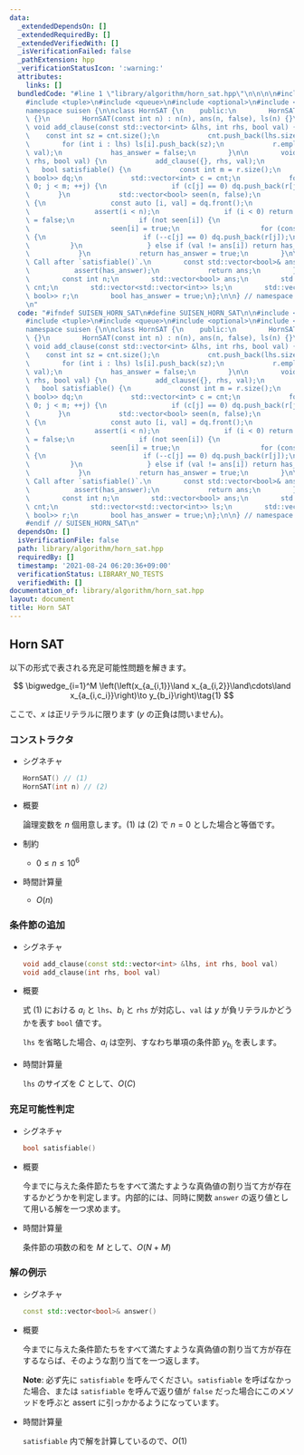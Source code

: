 ```yaml
---
data:
  _extendedDependsOn: []
  _extendedRequiredBy: []
  _extendedVerifiedWith: []
  _isVerificationFailed: false
  _pathExtension: hpp
  _verificationStatusIcon: ':warning:'
  attributes:
    links: []
  bundledCode: "#line 1 \"library/algorithm/horn_sat.hpp\"\n\n\n\n#include <cassert>\n\
    #include <tuple>\n#include <queue>\n#include <optional>\n#include <vector>\n\n\
    namespace suisen {\n\nclass HornSAT {\n    public:\n        HornSAT() : HornSAT(0)\
    \ {}\n        HornSAT(const int n) : n(n), ans(n, false), ls(n) {}\n\n       \
    \ void add_clause(const std::vector<int> &lhs, int rhs, bool val) {\n        \
    \    const int sz = cnt.size();\n            cnt.push_back(lhs.size());\n    \
    \        for (int i : lhs) ls[i].push_back(sz);\n            r.emplace_back(rhs,\
    \ val);\n            has_answer = false;\n        }\n\n        void add_clause(int\
    \ rhs, bool val) {\n            add_clause({}, rhs, val);\n        }\n\n     \
    \   bool satisfiable() {\n            const int m = r.size();\n            std::deque<std::pair<int,\
    \ bool>> dq;\n            std::vector<int> c = cnt;\n            for (int j =\
    \ 0; j < m; ++j) {\n                if (c[j] == 0) dq.push_back(r[j]);\n     \
    \       }\n            std::vector<bool> seen(n, false);\n            while (dq.size())\
    \ {\n                const auto [i, val] = dq.front();\n                dq.pop_front();\n\
    \                assert(i < n);\n                if (i < 0) return has_answer\
    \ = false;\n                if (not seen[i]) {\n                    ans[i] = val;\n\
    \                    seen[i] = true;\n                    for (const int j : ls[i])\
    \ {\n                        if (--c[j] == 0) dq.push_back(r[j]);\n          \
    \          }\n                } else if (val != ans[i]) return has_answer = false;\n\
    \            }\n            return has_answer = true;\n        }\n\n        //\
    \ Call after `satisfiable()`.\n        const std::vector<bool>& answer() {\n \
    \           assert(has_answer);\n            return ans;\n        }\n\n    private:\n\
    \        const int n;\n        std::vector<bool> ans;\n        std::vector<int>\
    \ cnt;\n        std::vector<std::vector<int>> ls;\n        std::vector<std::pair<int,\
    \ bool>> r;\n        bool has_answer = true;\n};\n\n} // namespace suisen\n\n\n\
    \n"
  code: "#ifndef SUISEN_HORN_SAT\n#define SUISEN_HORN_SAT\n\n#include <cassert>\n\
    #include <tuple>\n#include <queue>\n#include <optional>\n#include <vector>\n\n\
    namespace suisen {\n\nclass HornSAT {\n    public:\n        HornSAT() : HornSAT(0)\
    \ {}\n        HornSAT(const int n) : n(n), ans(n, false), ls(n) {}\n\n       \
    \ void add_clause(const std::vector<int> &lhs, int rhs, bool val) {\n        \
    \    const int sz = cnt.size();\n            cnt.push_back(lhs.size());\n    \
    \        for (int i : lhs) ls[i].push_back(sz);\n            r.emplace_back(rhs,\
    \ val);\n            has_answer = false;\n        }\n\n        void add_clause(int\
    \ rhs, bool val) {\n            add_clause({}, rhs, val);\n        }\n\n     \
    \   bool satisfiable() {\n            const int m = r.size();\n            std::deque<std::pair<int,\
    \ bool>> dq;\n            std::vector<int> c = cnt;\n            for (int j =\
    \ 0; j < m; ++j) {\n                if (c[j] == 0) dq.push_back(r[j]);\n     \
    \       }\n            std::vector<bool> seen(n, false);\n            while (dq.size())\
    \ {\n                const auto [i, val] = dq.front();\n                dq.pop_front();\n\
    \                assert(i < n);\n                if (i < 0) return has_answer\
    \ = false;\n                if (not seen[i]) {\n                    ans[i] = val;\n\
    \                    seen[i] = true;\n                    for (const int j : ls[i])\
    \ {\n                        if (--c[j] == 0) dq.push_back(r[j]);\n          \
    \          }\n                } else if (val != ans[i]) return has_answer = false;\n\
    \            }\n            return has_answer = true;\n        }\n\n        //\
    \ Call after `satisfiable()`.\n        const std::vector<bool>& answer() {\n \
    \           assert(has_answer);\n            return ans;\n        }\n\n    private:\n\
    \        const int n;\n        std::vector<bool> ans;\n        std::vector<int>\
    \ cnt;\n        std::vector<std::vector<int>> ls;\n        std::vector<std::pair<int,\
    \ bool>> r;\n        bool has_answer = true;\n};\n\n} // namespace suisen\n\n\n\
    #endif // SUISEN_HORN_SAT\n"
  dependsOn: []
  isVerificationFile: false
  path: library/algorithm/horn_sat.hpp
  requiredBy: []
  timestamp: '2021-08-24 06:20:36+09:00'
  verificationStatus: LIBRARY_NO_TESTS
  verifiedWith: []
documentation_of: library/algorithm/horn_sat.hpp
layout: document
title: Horn SAT
---
```


## Horn SAT

以下の形式で表される充足可能性問題を解きます。

$$
\bigwedge_{i=1}^M \left(\left(x_{a_{i,1}}\land x_{a_{i,2}}\land\cdots\land x_{a_{i,c_i}}\right)\to y_{b_i}\right)\tag{1}
$$

ここで、$x$ は正リテラルに限ります ($y$ の正負は問いません)。

### コンストラクタ

- シグネチャ

  ```cpp
  HornSAT() // (1)
  HornSAT(int n) // (2)
  ```

- 概要

  論理変数を $n$ 個用意します。(1) は (2) で $n=0$ とした場合と等価です。

- 制約

  - $0\leq n\leq 10^6$

- 時間計算量

  - $O(n)$

### 条件節の追加

- シグネチャ

  ```cpp
  void add_clause(const std::vector<int> &lhs, int rhs, bool val)
  void add_clause(int rhs, bool val)
  ```

- 概要

  式 $(1)$ における $a_i$ と `lhs`、$b_i$ と `rhs` が対応し、`val` は $y$ が負リテラルかどうかを表す `bool` 値です。

  `lhs` を省略した場合、$a_i$ は空列、すなわち単項の条件節 $y_{b_i}$ を表します。

- 時間計算量

  `lhs` のサイズを $C$ として、$O(C)$

### 充足可能性判定

- シグネチャ

  ```cpp
  bool satisfiable()
  ```

- 概要

  今までに与えた条件節たちをすべて満たすような真偽値の割り当て方が存在するかどうかを判定します。内部的には、同時に関数 `answer` の返り値として用いる解を一つ求めます。

- 時間計算量

  条件節の項数の和を $M$ として、$O(N+M)$

### 解の例示

- シグネチャ

  ```cpp
  const std::vector<bool>& answer()
  ```

- 概要

  今までに与えた条件節たちをすべて満たすような真偽値の割り当て方が存在するならば、そのような割り当てを一つ返します。

  __Note__: 必ず先に `satisfiable` を呼んでください。`satisfiable` を呼ばなかった場合、または `satisfiable` を呼んで返り値が `false` だった場合にこのメソッドを呼ぶと assert に引っかかるようになっています。

- 時間計算量

  `satisfiable` 内で解を計算しているので、$O(1)$
  